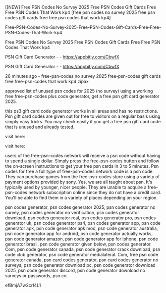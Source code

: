 [[NEW] Free PSN Codes No Survey 2025 Free PSN Codes Gift Cards Free Free PSN Codes That Work kp4 [free psn codes no survey 2025 free psn codes gift cards free free psn codes that work kp4]

Free-PSN-Codes-No-Survey-2025-Free-PSN-Codes-Gift-Cards-Free-Free-PSN-Codes-That-Work-kp4

Free PSN Codes No Survey 2025 Free PSN Codes Gift Cards Free Free PSN Codes That Work kp4

PSN Gift Card Generator - - https://appbitly.com/CbwfX


PSN Gift Card Generator - - https://appbitly.com/CbwfX


26 minutes ago - free-psn-codes no survey 2025 free-psn-codes gift cards free free-psn-codes that work kp4 zipax

approved list of unused psn codes for 2025 (no survey) using a working free free-psn-codes plus code generator, get a free psn gift card generator 2025.

this ps3 gift card code generator works in all areas and has no restrictions. Psn gift card codes are given out for free to visitors on a regular basis using simply easy tricks. You may check easily if you get a free psn gift card code that is unused and already tested.

visit here:

visit here:

users of the free-psn-codes network will receive a psn code without having to spend a single dollar. Simply press the free-psn-codes button and follow the on-screen instructions to get your free psn cards in 3 to 5 minutes. Psn codes for free a full type of free-psn-codes network code is a psn code. They can purchase games from the free-psn-codes store using a variety of payment options provided by sony. Yes, we are all taught about psn. It's typically used by younger, nicer people. They are unable to acquire a free-psn-codes network subscription online since they do not have a credit card. You'll be able to find them in a variety of places depending on your region.

psn codes generator, psn codes generator 2025, psn codes generator no survey, psn codes generator no verification, psn codes generator download, psn codes generator real, psn codes generator pro, psn codes generator uk, psn codes generator ps4, psn codes generator app, psn code generator apk, psn code generator apk mod, psn code generator australia, psn code generator app for android, psn code generator actually works, psn code generator amazon, psn code generator app for iphone, psn code generator brasil, psn code generator given below, psn codes generator. Com, psn code generator canada, psn code generator crack download, psn code club generator, psn code generator medialateral. Com, free psn code generator canada, psn card codes generator, psn card codes generator no surveys, psn code generator download pc, psn code generator download 2025, psn code generator discord, psn code generator download no surveys or passwords, psn co.

efBmjA7w2crI4L1

